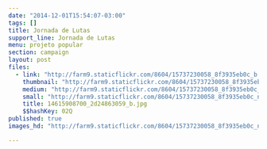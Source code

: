 ```yaml
---
date: "2014-12-01T15:54:07-03:00"
tags: []
title: Jornada de Lutas
support_line: Jornada de Lutas
menu: projeto popular
section: campaign
layout: post
files:
  - link: "http://farm9.staticflickr.com/8604/15737230058_8f3935eb0c_b.jpg"
    thumbnail: "http://farm9.staticflickr.com/8604/15737230058_8f3935eb0c_t.jpg"
    medium: "http://farm9.staticflickr.com/8604/15737230058_8f3935eb0c_z.jpg"
    small: "http://farm9.staticflickr.com/8604/15737230058_8f3935eb0c_n.jpg"
    title: 14615908700_2d24863059_b.jpg
    $$hashKey: 02Q
published: true
images_hd: "http://farm9.staticflickr.com/8604/15737230058_8f3935eb0c_n.jpg"

---
```

